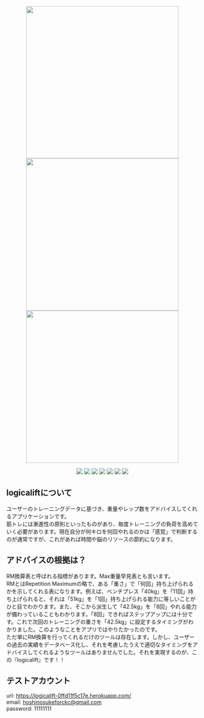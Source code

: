 <p align="center">
    <img src="https://github.com/HossyWorlds/logicalift/assets/124346220/4d5d10fe-cc6f-4f23-9c5f-daece5ab6663" width="" height="400">
    <img src="https://github.com/HossyWorlds/logicalift/assets/124346220/e19215cf-c729-405f-b280-8a9770818e9e" width="" height="400">
    <img src="https://github.com/HossyWorlds/logicalift/assets/124346220/86c69282-6539-4b9f-9505-ef0e93b8507b" width="" height="400">
</p>

<p align="center">
    <!-- フレームワーク一覧 -->
    <img src="https://img.shields.io/badge/-Laravel-E74430.svg?logo=laravel&style=plastic">
    <!-- フロントエンドの言語一覧 -->
    <img src="https://img.shields.io/badge/-Html5-E34F26.svg?logo=html5&style=plastic">
    <img src="https://img.shields.io/badge/-Css3-1572B6.svg?logo=css3&style=plastic">
    <img src="https://img.shields.io/badge/-Javascript-F7DF1E.svg?logo=javascript&style=plastic">
    <!-- バックエンドの言語一覧 -->
    <img src="https://img.shields.io/badge/-Php-777BB4.svg?logo=php&style=plastic">
    <!-- ミドルウェア一覧 -->
    <img src="https://img.shields.io/badge/-Mysql-4479A1.svg?logo=mysql&style=plastic">
    <!-- インフラ一覧 -->
    <img src="https://img.shields.io/badge/-Amazon%20aws-232F3E.svg?logo=amazon-aws&style=plastic">
</p>

## logicaliftについて

ユーザーのトレーニングデータに基づき、重量やレップ数をアドバイスしてくれるアプリケーションです。  
筋トレには漸進性の原則といったものがあり、毎度トレーニングの負荷を高めていく必要があります。現在自分が何キロを何回やれるのかは「感覚」で判断するのが通常ですが、これがあれば時間や脳のリソースの節約になります。


## アドバイスの根拠は？

RM換算表と呼ばれる指標があります。Max重量早見表とも言います。  
RMとはRepetition Maximumの略で、ある「重さ」で「何回」持ち上げられるかを示してくれる表になります。例えば、ベンチプレス「40kg」を「11回」持ち上げられると、それは「51kg」を「1回」持ち上げられる能力に等しいことがひと目でわかります。また、そこから派生して「42.5kg」を「8回」やれる能力が備わっていることもわかります。「8回」できればステップアップには十分です。これで次回のトレーニングの重さを「42.5kg」に設定するタイミングがわかりました。このようなことをアプリではやりたかったのです。  
ただ単にRM換算を行ってくれるだけのツールは存在します。しかし、ユーザーの過去の実績をデータベース化し、それを考慮したうえで適切なタイミングをアドバイスしてくれるようなツールはありませんでした。それを実現するのが、この『logicalift』です！！

## テストアカウント

url: <a src="https://logicalift-0ffd11f5c17e.herokuapp.com/">https://logicalift-0ffd11f5c17e.herokuapp.com/</a>  
email: hoshinosukeforckc@gmail.com  
password: 11111111  

